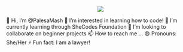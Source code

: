 <p align="center"><img src="https://media.giphy.com/media/v1.Y2lkPTc5MGI3NjExNXdtcHZjMTl0eGxqN2c2MzM3Z3d4Y2c4ZDZhbjBocHFqOTljbmZpaSZlcD12MV9pbnRlcm5hbF9naWZfYnlfaWQmY3Q9Zw/BACNp4PYgXACSPujxi/giphy.gif"/></p>

👋 Hi, I’m @PalesaMash
👀 I’m interested in learning how to code!
🌱 I’m currently learning through SheCodes Foundation
💞️ I’m looking to collaborate on beginner projects
📫 How to reach me ...
😄 Pronouns: She/Her
⚡ Fun fact: I am a lawyer!

<!---
PalesaMash/PalesaMash is a ✨ special ✨ repository because its `README.md` (this file) appears on your GitHub profile.
You can click the Preview link to take a look at your changes.
--->

